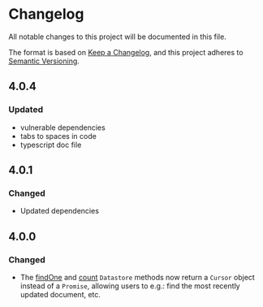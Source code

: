 # Changelog
All notable changes to this project will be documented in this file.

The format is based on [Keep a Changelog](https://keepachangelog.com/en/1.0.0/),
and this project adheres to [Semantic Versioning](https://semver.org/spec/v2.0.0.html).

## 4.0.4
### Updated
- vulnerable dependencies
- tabs to spaces in code
- typescript doc file

## 4.0.1
### Changed
- Updated dependencies

## 4.0.0
### Changed
- The [findOne](https://github.com/bajankristof/nedb-promises/blob/master/docs.md#Datastore+findOne) and [count](https://github.com/bajankristof/nedb-promises/blob/master/docs.md#Datastore+count) `Datastore` methods now return a `Cursor` object instead of a `Promise`, allowing users to e.g.: find the most recently updated document, etc.
